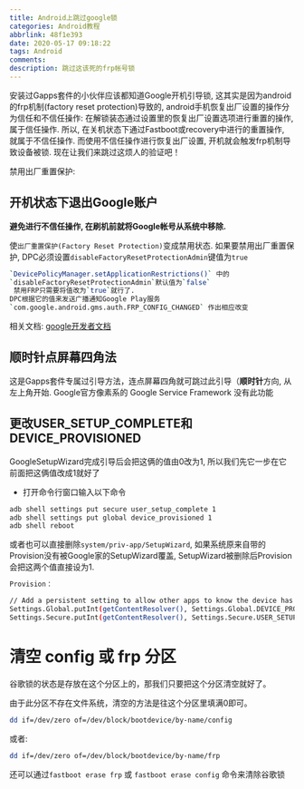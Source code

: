 ```yaml
---
title: Android上跳过google锁
categories: Android教程
abbrlink: 48f1e393
date: 2020-05-17 09:18:22
tags: Android
comments:
description: 跳过这该死的frp帐号锁
---
```

<!--more-->
安装过Gapps套件的小伙伴应该都知道Google开机引导锁,  这其实是因为android的frp机制(factory reset protection)导致的,  android手机恢复出厂设置的操作分为信任和不信任操作: 在解锁装态通过设置里的恢复出厂设置选项进行重置的操作,  属于信任操作.  所以, 在关机状态下通过Fastboot或recovery中进行的重置操作, 就属于不信任操作.  而使用不信任操作进行恢复出厂设置, 开机就会触发frp机制导致设备被锁. 现在让我们来跳过这烦人的验证吧！

禁用出厂重置保护:

## 开机状态下退出Google账户

**避免进行不信任操作, 在刷机前就将Google帐号从系统中移除.**

使`出厂重置保护(Factory Reset Protection)`变成禁用状态.  如果要禁用出厂重置保护, DPC必须设置`disableFactoryResetProtectionAdmin`键值为`true`

```bash
`DevicePolicyManager.setApplicationRestrictions()` 中的
`disableFactoryResetProtectionAdmin`默认值为`false`
 禁用FRP只需要将值改为`true`就行了. 
DPC根据它的值来发送广播通知Google Play服务
`com.google.android.gms.auth.FRP_CONFIG_CHANGED` 作出相应改变
```
相关文档: [google开发者文档](https://developer.android.google.cn/work/dpc/security?hl=fi#disable_factory_reset_protection)



## 顺时针点屏幕四角法

这是Gapps套件专属过引导方法，连点屏幕四角就可跳过此引导（**顺时针**方向, 从左上角开始.  Google官方像素系的 Google Service Framework 没有此功能

## 更改USER_SETUP_COMPLETE和DEVICE_PROVISIONED

GoogleSetupWizard完成引导后会把这俩的值由0改为1, 所以我们先它一步在它前面把这俩值改成1就好了

- 打开命令行窗口输入以下命令

```bash
adb shell settings put secure user_setup_complete 1
adb shell settings put global device_provisioned 1
adb shell reboot
```

或者也可以直接删除`system/priv-app/SetupWizard`, 如果系统原来自带的Provision没有被Google家的SetupWizard覆盖, SetupWizard被删除后Provision会把这两个值直接设为1.

```bash
Provision：

// Add a persistent setting to allow other apps to know the device has been provisioned.
Settings.Global.putInt(getContentResolver(), Settings.Global.DEVICE_PROVISIONED, 1);
Settings.Secure.putInt(getContentResolver(), Settings.Secure.USER_SETUP_COMPLETE, 1);
```



# 清空 config 或 frp 分区

谷歌锁的状态是存放在这个分区上的，那我们只要把这个分区清空就好了。

由于此分区不存在文件系统，清空的方法是往这个分区里填满0即可。

```bash
dd if=/dev/zero of=/dev/block/bootdevice/by-name/config
```
或者: 

```bash
dd if=/dev/zero of=/dev/block/bootdevice/by-name/frp
```

还可以通过`fastboot erase frp` 或 `fastboot erase config` 命令来清除谷歌锁



